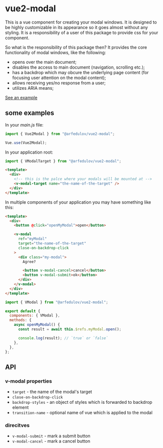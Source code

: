 # vue2-modal

This is a vue component for creating your modal windows. It is
designed to be highly customizable in its appearance so it goes
almost without any styling. It is a responsibility of a user of this
package to provide css for your component.

So what is the responsibility of this package then? It provides
the core functionality of modal windows, like the following:

- opens over the main document;
- disables the access to main document (navigation, scrolling etc.);
- has a backdrop which may obcure the underlying page content (for
  focusing user attention on the modal content);
- allows receiving yes/no response from a user;
- utilizes ARIA means;

[See an example](https://www.w3.org/TR/wai-aria-practices-1.1/examples/dialog-modal/dialog.html)

## some examples

In your _main.js_ file:

```js
import { Vue2Modal } from "@arfedulov/vue2-modal";

Vue.use(Vue2Modal);
```

In your application root:

```js
import { VModalTarget } from "@arfedulov/vue2-modal";
```

```html
<template>
  <div>
    <!-- this is the palce where your modals will be mounted at -->
    <v-modal-target name="the-name-of-the-target" />
  </div>
</template>
```

In multiple components of your application you may
have something like this:

```html
<template>
  <div>
    <button @click="openMyModal">open</button>

    <v-modal
      ref="myModal"
      target="the-name-of-the-target"
      close-on-backdrop-click
    >
      <div class="my-modal">
        Agree?

        <button v-modal-cancel>cancel</button>
        <button v-modal-submit>ok</button>
      </div>
    </v-modal>
  </div>
</template>
```

```js
import { VModal } from "@arfedulov/vue2-modal";

export default {
  components: { VModal },
  methods: {
    async openMyModal() {
      const result = await this.$refs.myModal.open();

      console.log(result); // `true` or `false`
    },
  },
};
```

## API

### v-modal properties

- `target` - the name of the modal's target
- `close-on-backdrop-click`
- `backdrop-styles` - an object of styles which is forwarded to backdrop element
- `transition-name` - optional name of vue <transition> which is applied to the modal

### direcitves

- `v-modal-submit` - mark a submit button
- `v-modal-cancel` - mark a cancel button
